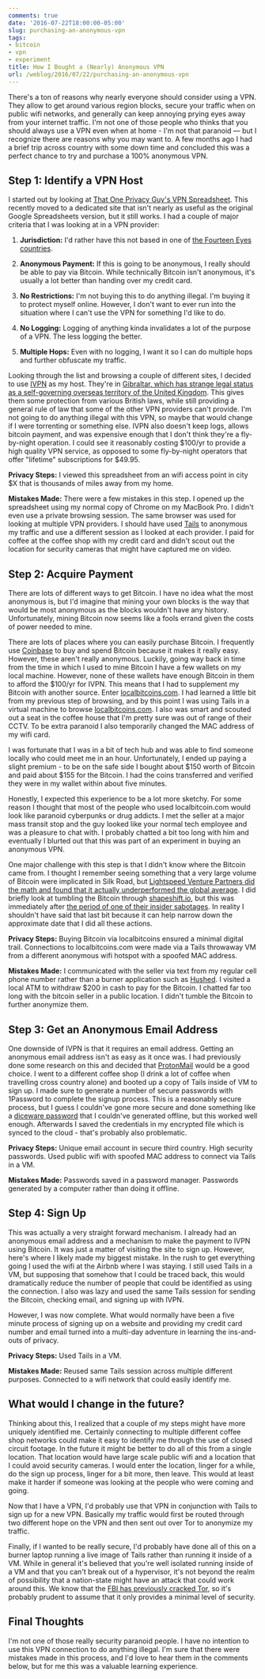 ```yaml
---
comments: true
date: '2016-07-22T18:00:00-05:00'
slug: purchasing-an-anonymous-vpn
tags:
- bitcoin
- vpn
- experiment
title: How I Bought a (Nearly) Anonymous VPN
url: /weblog/2016/07/22/purchasing-an-anonymous-vpn
---
```


There's a ton of reasons why nearly everyone should consider using a VPN. They
allow to get around various region blocks, secure your traffic when on public
wifi networks, and generally can keep annoying prying eyes away from your
internet traffic. I'm not one of those people who thinks that you should always
use a VPN even when at home - I'm not that paranoid — but I recognize there are
reasons why you may want to. A few months ago I had a brief trip across country
with some down time and concluded this was a perfect chance to try and purchase
a 100% anonymous VPN.

## Step 1: Identify a VPN Host

I started out by looking at [That One Privacy Guy's VPN
Spreadsheet](https://thatoneprivacysite.net/vpn-comparison-chart/). This
recently moved to a dedicated site that isn't nearly as useful as the original
Google Spreadsheets version, but it still works. I had a couple of major
criteria that I was looking at in a VPN provider:

1. **Jurisdiction:** I'd rather have this not based in one of [the Fourteen
Eyes
countries](https://en.wikipedia.org/wiki/UKUSA_Agreement#9_Eyes.2C_14_Eyes.2C_and_other_.22third_parties.22).

2. **Anonymous Payment:** If this is going to be anonymous, I really should be
able to pay via Bitcoin. While technically Bitcoin isn't anonymous, it's
usually a lot better than handing over my credit card.

3. **No Restrictions:** I'm not buying this to do anything illegal. I'm buying
it to protect myself online. However, I don't want to ever run into the
situation where I can't use the VPN for something I'd like to do.

4. **No Logging:** Logging of anything kinda invalidates a lot of the purpose
of a VPN. The less logging the better.

5. **Multiple Hops:** Even with no logging, I want it so I can do multiple hops
and further obfuscate my traffic.

Looking through the list and browsing a couple of different sites, I decided to
use [IVPN](https://www.ivpn.net/) as my host. They're in [Gibraltar, which has
strange legal status as a self-governing overseas territory of the United
Kingdom](https://en.wikipedia.org/wiki/Gibraltar#Governance). This gives them
some protection from various British laws, while still providing a general rule
of law that some of the other VPN providers can't provide. I'm not going to do
anything illegal with this VPN, so maybe that would change if I were torrenting
or something else. IVPN also doesn't keep logs, allows bitcoin payment, and was
expensive enough that I don't think they're a fly-by-night operation. I could
see it reasonably costing $100/yr to provide a high quality VPN service, as
opposed to some fly-by-night operators that offer "lifetime" subscriptions for
$49.95.

**Privacy Steps:** I viewed this spreadsheet from an wifi access point in city
$X that is thousands of miles away from my home.

**Mistakes Made:** There were a few mistakes in this step. I opened up the
spreadsheet using my normal copy of Chrome on my MacBook Pro. I didn't even use
a private browsing session. The same browser was used for looking at multiple
VPN providers. I should have used [Tails](https://tails.boum.org/) to anonymous
my traffic and use a different session as I looked at each provider. I paid for
coffee at the coffee shop with my credit card and didn't scout out the location
for security cameras that might have captured me on video.

## Step 2: Acquire Payment

There are lots of different ways to get Bitcoin. I have no idea what the most
anonymous is, but I'd imagine that mining your own blocks is the way that would
be most anonymous as the blocks wouldn't have any history. Unfortunately,
mining Bitcoin now seems like a fools errand given the costs of power needed to
mine.

There are lots of places where you can easily purchase Bitcoin. I frequently
use [Coinbase](https://www.coinbase.com/) to buy and spend Bitcoin because it
makes it really easy. However, these aren't really anonymous. Luckily, going
way back in time from the time in which I used to mine Bitcoin I have a few
wallets on my local machine. However, none of these wallets have enough Bitcoin
in them to afford the $100/yr for IVPN. This means that I had to supplement my
Bitcoin with another source. Enter
[localbitcoins.com](https://localbitcoins.com/). I had learned a little bit
from my previous step of browsing, and by this point I was using Tails in a
virtual machine to browse [localbitcoins.com](https://localbitcoins.com/). I
also was smart and scouted out a seat in the coffee house that I'm pretty sure
was out of range of their CCTV. To be extra paranoid I also temporarily changed
the MAC address of my wifi card.

I was fortunate that I was in a bit of tech hub and was able to find someone
locally who could meet me in an hour. Unfortunately, I ended up paying a slight
premium - to be on the safe side I bought about $150 worth of Bitcoin and paid
about $155 for the Bitcoin. I had the coins transferred and verified they were
in my wallet within about five minutes.

Honestly, I expected this experience to be a lot more sketchy. For some reason
I thought that most of the people who used localbitcoin.com would look like
paranoid cyberpunks or drug addicts. I met the seller at a major mass transit
stop and the guy looked like your normal tech employee and was a pleasure to
chat with. I probably chatted a bit too long with him and eventually I blurted
out that this was part of an experiment in buying an anonymous VPN.

One major challenge with this step is that I didn't know where the Bitcoin came
from. I thought I remember seeing something that a very large volume of Bitcoin
were implicated in Silk Road, but [Lightspeed Venture Partners did the math and
found that it actually underperformed the global
average](http://lsvp.com/2013/08/15/about-half-a-percent-of-bitcoin-transactions-are-to-buy-drugs/).
I did briefly look at tumbling the Bitcoin through
[shapeshift.io](https://shapeshift.io/#/coins), but this was immediately after
[the period of one of their insider
sabotages](https://news.bitcoin.com/looting-fox-sabotage-shapeshift/). In
reality I shouldn't have said that last bit because it can help narrow down the
approximate date that I did all these actions.

**Privacy Steps:** Buying Bitcoin via localbitcoins ensured a minimal digital
trail. Connections to localbitcoins.com were made via a Tails throwaway VM from
a different anonymous wifi hotspot with a spoofed MAC address.

**Mistakes Made:** I communicated with the seller via text from my regular cell
phone number rather than a burner application such as
[Hushed](https://hushed.com/). I visited a local ATM to withdraw $200 in cash
to pay for the Bitcoin. I chatted far too long with the bitcoin seller in a
public location. I didn't tumble the Bitcoin to further anonymize them.

## Step 3: Get an Anonymous Email Address

One downside of IVPN is that it requires an email address. Getting an anonymous
email address isn't as easy as it once was. I had previously done some research
on this and decided that [ProtonMail](https://protonmail.com/) would be a good
choice. I went to a different coffee shop (I drink a lot of coffee when
travelling cross country alone) and booted up a copy of Tails inside of VM to
sign up. I made sure to generate a number of secure passwords with 1Password to
complete the signup process. This is a reasonably secure process, but I guess I
couldn've gone more secure and done something like a [diceware
password](http://world.std.com/~reinhold/diceware.html) that I couldn've
generated offline, but this worked well enough. Afterwards I saved the
credentials in my encrypted file which is synced to the cloud - that's probably
also problematic.

**Privacy Steps:** Unique email account in secure third country. High security
passwords. Used public wifi with spoofed MAC address to connect via Tails in a
VM.

**Mistakes Made:** Passwords saved in a password manager. Passwords generated
by a computer rather than doing it offline.

## Step 4: Sign Up

This was actually a very straight forward mechanism. I already had an anonymous
email address and a mechanism to make the payment to IVPN using Bitcoin. It was
just a matter of visiting the site to sign up. However, here's where I likely
made my biggest mistake. In the rush to get everything going I used the wifi at
the Airbnb where I was staying. I still used Tails in a VM, but supposing that
somehow that I could be traced back, this would dramatically reduce the number
of people that could be identified as using the connection. I also was lazy and
used the same Tails session for sending the Bitcoin, checking email, and
signing up with IVPN.

However, I was now complete. What would normally have been a five minute
process of signing up on a website and providing my credit card number and
email turned into a multi-day adventure in learning the ins-and-outs of
privacy.

**Privacy Steps:** Used Tails in a VM.

**Mistakes Made:** Reused same Tails session across multiple different
purposes. Connected to a wifi network that could easily identify me.

## What would I change in the future?

Thinking about this, I realized that a couple of my steps might have more
uniquely identified me. Certainly connecting to multiple different coffee shop
networks could make it easy to identify me through the use of closed circuit
footage. In the future it might be better to do all of this from a single
location. That location would have large scale public wifi and a location that
I could avoid security cameras. I would enter the location, linger for a while,
do the sign up process, linger for a bit more, then leave. This would at least
make it harder if someone was looking at the people who were coming and going.

Now that I have a VPN, I'd probably use that VPN in conjunction with Tails to
sign up for a new VPN. Basically my traffic would first be routed through two
different hope on the VPN and then sent out over Tor to anonymize my traffic.

Finally, if I wanted to be really secure, I'd probably have done all of this on
a burner laptop running a live image of Tails rather than running it inside of
a VM. While in general it's believed that you're well isolated running inside
of a VM and that you can't break out of a hypervisor, it's not beyond the realm
of possibility that a nation-state might have an attack that could work around
this. We know that the [FBI has previously cracked
Tor](http://www.theinquirer.net/inquirer/news/2458121/mozilla-wants-to-know-how-the-fbi-cracked-tor),
so it's probably prudent to assume that it only provides a minimal level of
security.

## Final Thoughts

I'm not one of those really security paranoid people. I have no intention to
use this VPN connection to do anything illegal. I'm sure that there were
mistakes made in this process, and I'd love to hear them in the comments below,
but for me this was a valuable learning experience.
